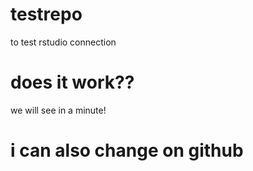 # testrepo
to test rstudio connection

# does it work??
we will see in a minute!

# i can also change on github

